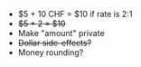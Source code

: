 -   $5 + 10 CHF = $10 if rate is 2:1
- ~~$5 * 2 = $10~~
-   Make "amount" private
- ~~Dollar side-effects?~~
-   Money rounding?
